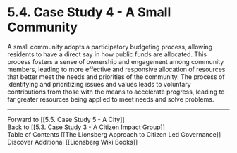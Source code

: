 # 5.4. Case Study 4 - A Small Community

A small community adopts a participatory budgeting process, allowing residents to have a direct say in how public funds are allocated. This process fosters a sense of ownership and engagement among community members, leading to more effective and responsive allocation of resources that better meet the needs and priorities of the community. The process of identifying and prioritizing issues and values leads to voluntary contributions from those with the means to accelerate progress, leading to far greater resources being applied to meet needs and solve problems. 

___

Forward to [[5.5. Case Study 5 - A City]]  
Back to [[5.3. Case Study 3 - A Citizen Impact Group]]  
Table of Contents [[The Lionsberg Approach to Citizen Led Governance]]
Discover Additional [[Lionsberg Wiki Books]]  